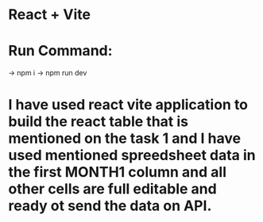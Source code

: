 # React + Vite

# Run Command:

-> npm i
-> npm run dev


# I have used react vite application to build the react table that is mentioned on the task 1 and I have used mentioned spreedsheet data in the first MONTH1 column and all other cells are full editable and ready ot send the data on API.